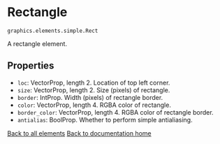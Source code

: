 # Rectangle

`graphics.elements.simple.Rect`

A rectangle element.

## Properties

* `loc`: VectorProp, length 2. Location of top left corner.
* `size`: VectorProp, length 2. Size (pixels) of rectangle.
* `border`: IntProp. Width (pixels) of rectangle border.
* `color`: VectorProp, length 4. RGBA color of rectangle.
* `border_color`: VectorProp, length 4. RGBA color of rectangle border.
* `antialias`: BoolProp. Whether to perform simple antialiasing.

[Back to all elements][elements]
[Back to documentation home][home]

[home]: https://medilocus.github.io/graphic_videos/
[elements]: https://medilocus.github.io/graphic_videos/elements
